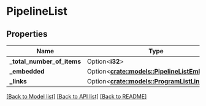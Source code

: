 # PipelineList

## Properties

Name | Type | Description | Notes
------------ | ------------- | ------------- | -------------
**_total_number_of_items** | Option<**i32**> |  | [optional]
**_embedded** | Option<[**crate::models::PipelineListEmbedded**](pipelineList__embedded.md)> |  | [optional]
**_links** | Option<[**crate::models::ProgramListLinks**](programList__links.md)> |  | [optional]

[[Back to Model list]](../README.md#documentation-for-models) [[Back to API list]](../README.md#documentation-for-api-endpoints) [[Back to README]](../README.md)


